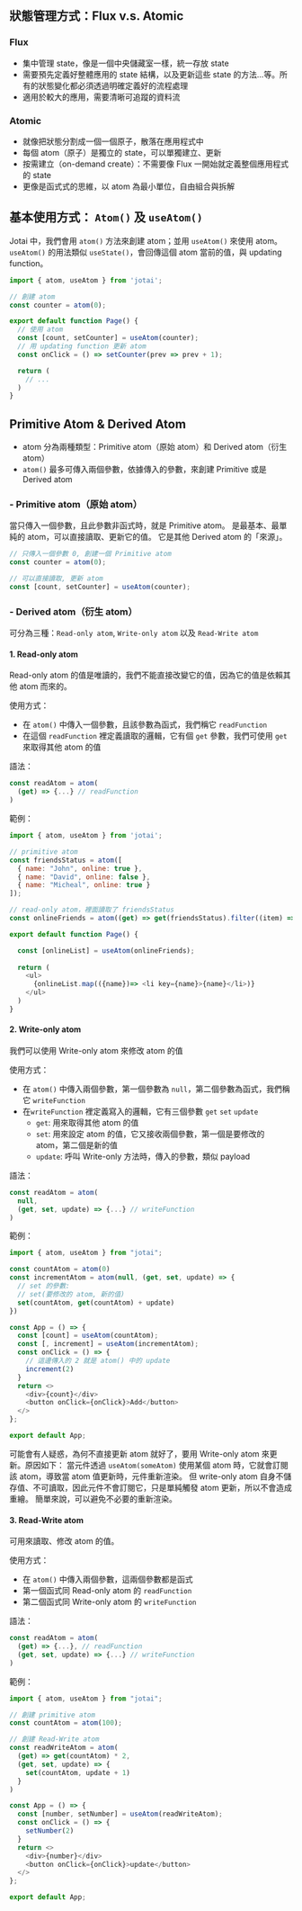 ## 狀態管理方式：Flux v.s. Atomic

### Flux

- 集中管理 state，像是一個中央儲藏室一樣，統一存放 state
- 需要預先定義好整體應用的 state 結構，以及更新這些 state 的方法...等。所有的狀態變化都必須透過明確定義好的流程處理
- 適用於較大的應用，需要清晰可追蹤的資料流

### Atomic

- 就像把狀態分割成一個一個原子，散落在應用程式中
- 每個 atom（原子）是獨立的 state，可以單獨建立、更新
- 按需建立（on-demand create）：不需要像 Flux 一開始就定義整個應用程式的 state
- 更像是函式式的思維，以 atom 為最小單位，自由組合與拆解


## 基本使用方式： `Atom()` 及 `useAtom()`

Jotai 中，我們會用 `atom()` 方法來創建 atom；並用 `useAtom()` 來使用 atom。
`useAtom()` 的用法類似 `useState()`，會回傳這個 atom 當前的值，與 updating function。
 
```javascript
import { atom, useAtom } from 'jotai';

// 創建 atom
const counter = atom(0);

export default function Page() {
  // 使用 atom
  const [count, setCounter] = useAtom(counter);
  // 用 updating function 更新 atom
  const onClick = () => setCounter(prev => prev + 1);

  return (
    // ...
  )
}
```

## Primitive Atom & Derived Atom

- atom 分為兩種類型：Primitive atom（原始 atom）和 Derived atom（衍生 atom）
- `atom()` 最多可傳入兩個參數，依據傳入的參數，來創建 Primitive 或是 Derived atom

### - Primitive atom（原始 atom）

當只傳入一個參數，且此參數非函式時，就是 Primitive atom。
是最基本、最單純的 atom，可以直接讀取、更新它的值。
它是其他 Derived atom 的「來源」。

```javascript
// 只傳入一個參數 0, 創建一個 Primitive atom
const counter = atom(0);

// 可以直接讀取, 更新 atom
const [count, setCounter] = useAtom(counter);
```

###  - Derived atom（衍生 atom）

可分為三種：`Read-only atom`, `Write-only atom` 以及 `Read-Write atom`

#### 1. Read-only atom

Read-only atom 的值是唯讀的，我們不能直接改變它的值，因為它的值是依賴其他 atom 而來的。

使用方式：
- 在 `atom()` 中傳入一個參數，且該參數為函式，我們稱它 `readFunction`
- 在這個 `readFunction` 裡定義讀取的邏輯，它有個 `get` 參數，我們可使用 `get` 來取得其他 atom 的值

語法：
```javascript
const readAtom = atom(
  (get) => {...} // readFunction
)
```

範例：

```javascript
import { atom, useAtom } from 'jotai';

// primitive atom
const friendsStatus = atom([ 
  { name: "John", online: true },
  { name: "David", online: false },
  { name: "Micheal", online: true } 
]);

// read-only atom，裡面讀取了 friendsStatus
const onlineFriends = atom((get) => get(friendsStatus).filter((item) => item.online));

export default function Page() {

  const [onlineList] = useAtom(onlineFriends);
  
  return (
    <ul>
      {onlineList.map(({name})=> <li key={name}>{name}</li>)}
    </ul>
  )
}
```

#### 2. Write-only atom

我們可以使用 Write-only atom 來修改 atom 的值

使用方式：
- 在 `atom()` 中傳入兩個參數，第一個參數為 `null`，第二個參數為函式，我們稱它 `writeFunction`
- 在`writeFunction` 裡定義寫入的邏輯，它有三個參數 `get` `set` `update`
    - `get`: 用來取得其他 atom 的值
    - `set`: 用來設定 atom 的值，它又接收兩個參數，第一個是要修改的 atom，第二個是新的值
    - `update`: 呼叫 Write-only 方法時，傳入的參數，類似 payload


語法：
```javascript
const readAtom = atom(
  null,
  (get, set, update) => {...} // writeFunction
)
```

範例：
```javascript
import { atom, useAtom } from "jotai";

const countAtom = atom(0)
const incrementAtom = atom(null, (get, set, update) => {
  // set 的參數:
  // set(要修改的 atom, 新的值)
  set(countAtom, get(countAtom) + update)
})

const App = () => {
  const [count] = useAtom(countAtom);
  const [, increment] = useAtom(incrementAtom);
  const onClick = () => {
    // 這邊傳入的 2 就是 atom() 中的 update
    increment(2)
  }
  return <>
    <div>{count}</div>
    <button onClick={onClick}>Add</button>
  </>
};

export default App;
```

可能會有人疑惑，為何不直接更新 atom 就好了，要用 Write-only atom 來更新。原因如下：
當元件透過 `useAtom(someAtom)` 使用某個 atom 時，它就會訂閱該 atom，導致當 atom 值更新時，元件重新渲染。
但 write-only atom 自身不儲存值、不可讀取，因此元件不會訂閱它，只是單純觸發 atom 更新，所以不會造成重繪。
簡單來說，可以避免不必要的重新渲染。

#### 3. Read-Write atom

可用來讀取、修改 atom 的值。

使用方式：
- 在 `atom()` 中傳入兩個參數，這兩個參數都是函式
- 第一個函式同 Read-only atom 的 `readFunction`
- 第二個函式同 Write-only atom 的 `writeFunction`

語法：
```javascript
const readAtom = atom(
  (get) => {...}, // readFunction
  (get, set, update) => {...} // writeFunction
)
```

範例：
```javascript
import { atom, useAtom } from "jotai";

// 創建 primitive atom
const countAtom = atom(100);

// 創建 Read-Write atom
const readWriteAtom = atom(
  (get) => get(countAtom) * 2,
  (get, set, update) => {
    set(countAtom, update + 1)
  }
)

const App = () => {
  const [number, setNumber] = useAtom(readWriteAtom);
  const onClick = () => {
    setNumber(2)
  }
  return <>
    <div>{number}</div>
    <button onClick={onClick}>update</button>
  </>
};

export default App;
```